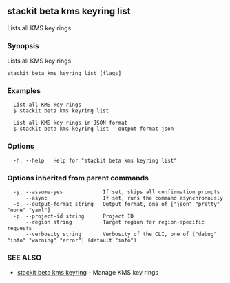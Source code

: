 ## stackit beta kms keyring list

Lists all KMS key rings

### Synopsis

Lists all KMS key rings.

```
stackit beta kms keyring list [flags]
```

### Examples

```
  List all KMS key rings
  $ stackit beta kms keyring list

  List all KMS key rings in JSON format
  $ stackit beta kms keyring list --output-format json
```

### Options

```
  -h, --help   Help for "stackit beta kms keyring list"
```

### Options inherited from parent commands

```
  -y, --assume-yes             If set, skips all confirmation prompts
      --async                  If set, runs the command asynchronously
  -o, --output-format string   Output format, one of ["json" "pretty" "none" "yaml"]
  -p, --project-id string      Project ID
      --region string          Target region for region-specific requests
      --verbosity string       Verbosity of the CLI, one of ["debug" "info" "warning" "error"] (default "info")
```

### SEE ALSO

* [stackit beta kms keyring](./stackit_beta_kms_keyring.md)	 - Manage KMS key rings

